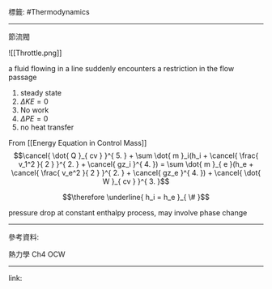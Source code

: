標籤: #Thermodynamics 

---

節流閥

![[Throttle.png]]

a fluid flowing in a line suddenly encounters a restriction in the flow passage

1. steady state
2. $\Delta KE = 0$
3. No work
4. $\Delta PE = 0$
5. no heat transfer

From [[Energy Equation in Control Mass]]
$$\cancel{ \dot{ Q }_{ cv } }^{ 5. } + \sum \dot{ m }_i(h_i + \cancel{ \frac{ v_1^2 }{ 2 } }^{ 2. } + \cancel{ gz_i }^{ 4. }) = \sum \dot{ m }_{ e }(h_e + \cancel{ \frac{ v_e^2 }{ 2 } }^{ 2. } + \cancel{ gz_e }^{ 4. }) + \cancel{ \dot{ W }_{ cv } }^{ 3. }$$

$$\therefore \underline{ h_i = h_e }_{ \# }$$

pressure drop at constant enthalpy process, may involve phase change

---

參考資料:

熱力學 Ch4 OCW

---

link:


